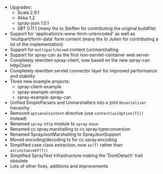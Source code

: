 - Upgrades:
  - Scala 2.9.1
  - Akka 1.2
  - spray-json 1.0.1
  - SBT 0.11.1 (many thx to Steffen for contributing the original buildfile)
- Support for 'application/x-www-form-urlencoded' as well as 'multipart/form-data' form content (many thx to Julien for contributing a lot of the implementation)
- Support for `multipart/mixed` content (un)marshalling
- Support for spray-can as the first non-servlet-container web server
- Completely rewritten spray-client, now based on the new spray-can HttpClient
- Completely rewritten servlet connector layer for improved performance and stability
- Three new example projects:
  - spray-client-example
  - spray-example-simple
  - spray-example-spray-can
- Unified SimpleParsers and Unmarshallers into a joint `Deserializer` hierarchy
- Removed `optionalContent` directive (use `content(as[Option[T]])` instead)
- Renamed `spray-http` module to `spray-base`
- Renamed cc.spray.marshalling to cc.spray.typeconversion
- Renamed SprayJsonMarshalling to SprayJsonSupport
- Moved encoding/decoding to for cc.spray.encoding
- Simplified case class extraction, now `as(T)` rather than `as(instanceOf(T))`
- Simplified SprayTest infrastructure making the 'DontDetach' trait obsolete
- Lots of other fixes, additions and improvements